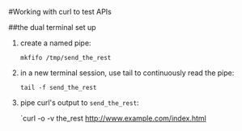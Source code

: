 #Working with curl to test APIs

##the dual terminal set up

1. create a named pipe:

	`mkfifo /tmp/send_the_rest`


2. in a new terminal session, use tail to continuously read the pipe:
	
	`tail -f send_the_rest`

3. pipe curl's output to `send_the_rest`:
	
	`curl -o -v the_rest http://www.example.com/index.html	
